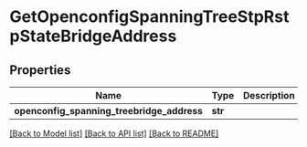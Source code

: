 # GetOpenconfigSpanningTreeStpRstpStateBridgeAddress

## Properties
Name | Type | Description | Notes
------------ | ------------- | ------------- | -------------
**openconfig_spanning_treebridge_address** | **str** |  | [optional] 

[[Back to Model list]](../README.md#documentation-for-models) [[Back to API list]](../README.md#documentation-for-api-endpoints) [[Back to README]](../README.md)


